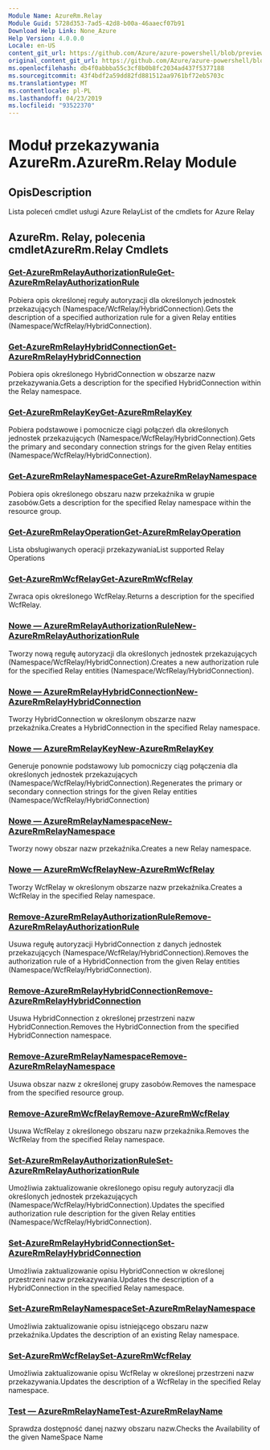 ```yaml
---
Module Name: AzureRm.Relay
Module Guid: 5728d353-7ad5-42d8-b00a-46aaecf07b91
Download Help Link: None_Azure
Help Version: 4.0.0.0
Locale: en-US
content_git_url: https://github.com/Azure/azure-powershell/blob/preview/src/ResourceManager/Relay/Commands.Relay/help/AzureRM.Relay.md
original_content_git_url: https://github.com/Azure/azure-powershell/blob/preview/src/ResourceManager/Relay/Commands.Relay/help/AzureRM.Relay.md
ms.openlocfilehash: db4f0abbba55c3cf8b0b8fc2034ad437f5377188
ms.sourcegitcommit: 43f4bdf2a59dd82fd881512aa9761bf72eb5703c
ms.translationtype: MT
ms.contentlocale: pl-PL
ms.lasthandoff: 04/23/2019
ms.locfileid: "93522370"
---
```

# <span data-ttu-id="64d6c-101">Moduł przekazywania AzureRm.</span><span class="sxs-lookup"><span data-stu-id="64d6c-101">AzureRm.Relay Module</span></span>
## <span data-ttu-id="64d6c-102">Opis</span><span class="sxs-lookup"><span data-stu-id="64d6c-102">Description</span></span>
<span data-ttu-id="64d6c-103">Lista poleceń cmdlet usługi Azure Relay</span><span class="sxs-lookup"><span data-stu-id="64d6c-103">List of the cmdlets for Azure Relay</span></span>

## <span data-ttu-id="64d6c-104">AzureRm. Relay, polecenia cmdlet</span><span class="sxs-lookup"><span data-stu-id="64d6c-104">AzureRm.Relay Cmdlets</span></span>
### [<span data-ttu-id="64d6c-105">Get-AzureRmRelayAuthorizationRule</span><span class="sxs-lookup"><span data-stu-id="64d6c-105">Get-AzureRmRelayAuthorizationRule</span></span>](Get-AzureRmRelayAuthorizationRule.md)
<span data-ttu-id="64d6c-106">Pobiera opis określonej reguły autoryzacji dla określonych jednostek przekazujących (Namespace/WcfRelay/HybridConnection).</span><span class="sxs-lookup"><span data-stu-id="64d6c-106">Gets the description of a specified authorization rule for a given Relay entities (Namespace/WcfRelay/HybridConnection).</span></span>

### [<span data-ttu-id="64d6c-107">Get-AzureRmRelayHybridConnection</span><span class="sxs-lookup"><span data-stu-id="64d6c-107">Get-AzureRmRelayHybridConnection</span></span>](Get-AzureRmRelayHybridConnection.md)
<span data-ttu-id="64d6c-108">Pobiera opis określonego HybridConnection w obszarze nazw przekazywania.</span><span class="sxs-lookup"><span data-stu-id="64d6c-108">Gets a description for the specified HybridConnection within the Relay namespace.</span></span>

### [<span data-ttu-id="64d6c-109">Get-AzureRmRelayKey</span><span class="sxs-lookup"><span data-stu-id="64d6c-109">Get-AzureRmRelayKey</span></span>](Get-AzureRmRelayKey.md)
<span data-ttu-id="64d6c-110">Pobiera podstawowe i pomocnicze ciągi połączeń dla określonych jednostek przekazujących (Namespace/WcfRelay/HybridConnection).</span><span class="sxs-lookup"><span data-stu-id="64d6c-110">Gets the primary and secondary connection strings for the given Relay entities (Namespace/WcfRelay/HybridConnection).</span></span>

### [<span data-ttu-id="64d6c-111">Get-AzureRmRelayNamespace</span><span class="sxs-lookup"><span data-stu-id="64d6c-111">Get-AzureRmRelayNamespace</span></span>](Get-AzureRmRelayNamespace.md)
<span data-ttu-id="64d6c-112">Pobiera opis określonego obszaru nazw przekaźnika w grupie zasobów.</span><span class="sxs-lookup"><span data-stu-id="64d6c-112">Gets a description for the specified Relay namespace within the resource group.</span></span>

### [<span data-ttu-id="64d6c-113">Get-AzureRmRelayOperation</span><span class="sxs-lookup"><span data-stu-id="64d6c-113">Get-AzureRmRelayOperation</span></span>](Get-AzureRmRelayOperation.md)
<span data-ttu-id="64d6c-114">Lista obsługiwanych operacji przekazywania</span><span class="sxs-lookup"><span data-stu-id="64d6c-114">List supported Relay Operations</span></span>

### [<span data-ttu-id="64d6c-115">Get-AzureRmWcfRelay</span><span class="sxs-lookup"><span data-stu-id="64d6c-115">Get-AzureRmWcfRelay</span></span>](Get-AzureRmWcfRelay.md)
<span data-ttu-id="64d6c-116">Zwraca opis określonego WcfRelay.</span><span class="sxs-lookup"><span data-stu-id="64d6c-116">Returns a description for the specified WcfRelay.</span></span>

### [<span data-ttu-id="64d6c-117">Nowe — AzureRmRelayAuthorizationRule</span><span class="sxs-lookup"><span data-stu-id="64d6c-117">New-AzureRmRelayAuthorizationRule</span></span>](New-AzureRmRelayAuthorizationRule.md)
<span data-ttu-id="64d6c-118">Tworzy nową regułę autoryzacji dla określonych jednostek przekazujących (Namespace/WcfRelay/HybridConnection).</span><span class="sxs-lookup"><span data-stu-id="64d6c-118">Creates a new authorization rule for the specified Relay entities (Namespace/WcfRelay/HybridConnection).</span></span>

### [<span data-ttu-id="64d6c-119">Nowe — AzureRmRelayHybridConnection</span><span class="sxs-lookup"><span data-stu-id="64d6c-119">New-AzureRmRelayHybridConnection</span></span>](New-AzureRmRelayHybridConnection.md)
<span data-ttu-id="64d6c-120">Tworzy HybridConnection w określonym obszarze nazw przekaźnika.</span><span class="sxs-lookup"><span data-stu-id="64d6c-120">Creates a HybridConnection in the specified Relay namespace.</span></span>

### [<span data-ttu-id="64d6c-121">Nowe — AzureRmRelayKey</span><span class="sxs-lookup"><span data-stu-id="64d6c-121">New-AzureRmRelayKey</span></span>](New-AzureRmRelayKey.md)
<span data-ttu-id="64d6c-122">Generuje ponownie podstawowy lub pomocniczy ciąg połączenia dla określonych jednostek przekazujących (Namespace/WcfRelay/HybridConnection).</span><span class="sxs-lookup"><span data-stu-id="64d6c-122">Regenerates the primary or secondary connection strings for the given Relay entities (Namespace/WcfRelay/HybridConnection)</span></span>

### [<span data-ttu-id="64d6c-123">Nowe — AzureRmRelayNamespace</span><span class="sxs-lookup"><span data-stu-id="64d6c-123">New-AzureRmRelayNamespace</span></span>](New-AzureRmRelayNamespace.md)
<span data-ttu-id="64d6c-124">Tworzy nowy obszar nazw przekaźnika.</span><span class="sxs-lookup"><span data-stu-id="64d6c-124">Creates a new Relay namespace.</span></span>

### [<span data-ttu-id="64d6c-125">Nowe — AzureRmWcfRelay</span><span class="sxs-lookup"><span data-stu-id="64d6c-125">New-AzureRmWcfRelay</span></span>](New-AzureRmWcfRelay.md)
<span data-ttu-id="64d6c-126">Tworzy WcfRelay w określonym obszarze nazw przekaźnika.</span><span class="sxs-lookup"><span data-stu-id="64d6c-126">Creates a WcfRelay in the specified Relay namespace.</span></span>

### [<span data-ttu-id="64d6c-127">Remove-AzureRmRelayAuthorizationRule</span><span class="sxs-lookup"><span data-stu-id="64d6c-127">Remove-AzureRmRelayAuthorizationRule</span></span>](Remove-AzureRmRelayAuthorizationRule.md)
<span data-ttu-id="64d6c-128">Usuwa regułę autoryzacji HybridConnection z danych jednostek przekazujących (Namespace/WcfRelay/HybridConnection).</span><span class="sxs-lookup"><span data-stu-id="64d6c-128">Removes the authorization rule of a HybridConnection from the given Relay entities (Namespace/WcfRelay/HybridConnection).</span></span>

### [<span data-ttu-id="64d6c-129">Remove-AzureRmRelayHybridConnection</span><span class="sxs-lookup"><span data-stu-id="64d6c-129">Remove-AzureRmRelayHybridConnection</span></span>](Remove-AzureRmRelayHybridConnection.md)
<span data-ttu-id="64d6c-130">Usuwa HybridConnection z określonej przestrzeni nazw HybridConnection.</span><span class="sxs-lookup"><span data-stu-id="64d6c-130">Removes the HybridConnection from the specified HybridConnection namespace.</span></span>

### [<span data-ttu-id="64d6c-131">Remove-AzureRmRelayNamespace</span><span class="sxs-lookup"><span data-stu-id="64d6c-131">Remove-AzureRmRelayNamespace</span></span>](Remove-AzureRmRelayNamespace.md)
<span data-ttu-id="64d6c-132">Usuwa obszar nazw z określonej grupy zasobów.</span><span class="sxs-lookup"><span data-stu-id="64d6c-132">Removes the namespace from the specified resource group.</span></span> 

### [<span data-ttu-id="64d6c-133">Remove-AzureRmWcfRelay</span><span class="sxs-lookup"><span data-stu-id="64d6c-133">Remove-AzureRmWcfRelay</span></span>](Remove-AzureRmWcfRelay.md)
<span data-ttu-id="64d6c-134">Usuwa WcfRelay z określonego obszaru nazw przekaźnika.</span><span class="sxs-lookup"><span data-stu-id="64d6c-134">Removes the WcfRelay from the specified Relay namespace.</span></span>

### [<span data-ttu-id="64d6c-135">Set-AzureRmRelayAuthorizationRule</span><span class="sxs-lookup"><span data-stu-id="64d6c-135">Set-AzureRmRelayAuthorizationRule</span></span>](Set-AzureRmRelayAuthorizationRule.md)
<span data-ttu-id="64d6c-136">Umożliwia zaktualizowanie określonego opisu reguły autoryzacji dla określonych jednostek przekazujących (Namespace/WcfRelay/HybridConnection).</span><span class="sxs-lookup"><span data-stu-id="64d6c-136">Updates the specified authorization rule description for the given Relay entities (Namespace/WcfRelay/HybridConnection).</span></span>

### [<span data-ttu-id="64d6c-137">Set-AzureRmRelayHybridConnection</span><span class="sxs-lookup"><span data-stu-id="64d6c-137">Set-AzureRmRelayHybridConnection</span></span>](Set-AzureRmRelayHybridConnection.md)
<span data-ttu-id="64d6c-138">Umożliwia zaktualizowanie opisu HybridConnection w określonej przestrzeni nazw przekazywania.</span><span class="sxs-lookup"><span data-stu-id="64d6c-138">Updates the description of a HybridConnection in the specified Relay namespace.</span></span>

### [<span data-ttu-id="64d6c-139">Set-AzureRmRelayNamespace</span><span class="sxs-lookup"><span data-stu-id="64d6c-139">Set-AzureRmRelayNamespace</span></span>](Set-AzureRmRelayNamespace.md)
<span data-ttu-id="64d6c-140">Umożliwia zaktualizowanie opisu istniejącego obszaru nazw przekaźnika.</span><span class="sxs-lookup"><span data-stu-id="64d6c-140">Updates the description of an existing Relay namespace.</span></span>

### [<span data-ttu-id="64d6c-141">Set-AzureRmWcfRelay</span><span class="sxs-lookup"><span data-stu-id="64d6c-141">Set-AzureRmWcfRelay</span></span>](Set-AzureRmWcfRelay.md)
<span data-ttu-id="64d6c-142">Umożliwia zaktualizowanie opisu WcfRelay w określonej przestrzeni nazw przekazywania.</span><span class="sxs-lookup"><span data-stu-id="64d6c-142">Updates the description of a WcfRelay in the specified Relay namespace.</span></span>

### [<span data-ttu-id="64d6c-143">Test — AzureRmRelayName</span><span class="sxs-lookup"><span data-stu-id="64d6c-143">Test-AzureRmRelayName</span></span>](Test-AzureRmRelayName.md)
<span data-ttu-id="64d6c-144">Sprawdza dostępność danej nazwy obszaru nazw.</span><span class="sxs-lookup"><span data-stu-id="64d6c-144">Checks the Availability of the given NameSpace Name</span></span>

